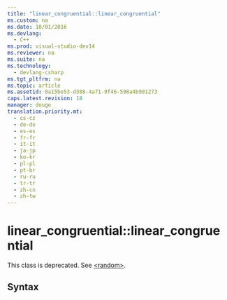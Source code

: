 ```yaml
---
title: "linear_congruential::linear_congruential"
ms.custom: na
ms.date: 10/01/2016
ms.devlang: 
  - C++
ms.prod: visual-studio-dev14
ms.reviewer: na
ms.suite: na
ms.technology: 
  - devlang-csharp
ms.tgt_pltfrm: na
ms.topic: article
ms.assetid: 0a15be53-d388-4a71-9f46-598a4b901273
caps.latest.revision: 18
manager: douge
translation.priority.mt: 
  - cs-cz
  - de-de
  - es-es
  - fr-fr
  - it-it
  - ja-jp
  - ko-kr
  - pl-pl
  - pt-br
  - ru-ru
  - tr-tr
  - zh-cn
  - zh-tw
---
```

# linear_congruential::linear_congruential
This class is deprecated. See [<random\>](../Topic/%3Crandom%3E.md).  
  
## Syntax